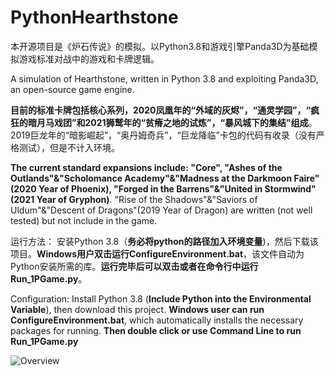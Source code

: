 # PythonHearthstone
本开源项目是《炉石传说》的模拟。以Python3.8和游戏引擎Panda3D为基础模拟游戏标准对战中的游戏和卡牌逻辑。

A simulation of Hearthstone, written in Python 3.8 and exploiting Panda3D, an open-source game engine.


**目前的标准卡牌包括核心系列，2020凤凰年的“外域的灰烬”，“通灵学园”，“疯狂的暗月马戏团”和2021狮鹫年的“贫瘠之地的试炼”，“暴风城下的集结”组成**。2019巨龙年的“暗影崛起”，“奥丹姆奇兵”，“巨龙降临”卡包的代码有收录（没有严格测试），但是不计入环境。

**The current standard expansions include: "Core", "Ashes of the Outlands"&"Scholomance Academy"&"Madness at the Darkmoon Faire"(2020 Year of Phoenix), "Forged in the Barrens"&"United in Stormwind"(2021 Year of Gryphon)**. "Rise of the Shadows"&"Saviors of Uldum"&"Descent of Dragons"(2019 Year of Dragon) are written (not well tested) but not include in the game.

运行方法： 安装Python 3.8（**务必将python的路径加入环境变量**)，然后下载该项目。**Windows用户双击运行ConfigureEnvironment.bat**，该文件自动为Python安装所需的库。**运行完毕后可以双击或者在命令行中运行Run_1PGame.py**。

Configuration: Install Python 3.8 (**Include Python into the Environmental Variable**), then download this project. **Windows user can run ConfigureEnvironment.bat**, which automatically installs the necessary packages for running. **Then double click or use Command Line to run Run_1PGame.py**

![Overview](https://user-images.githubusercontent.com/61217720/140857445-60fb8929-4d6e-44de-b657-a0545e9e4263.png)

